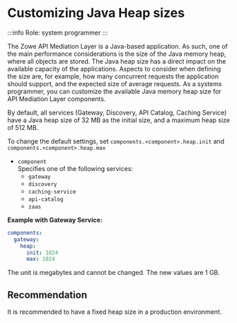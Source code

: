 # Customizing Java Heap sizes

:::info Role: system programmer
:::

The Zowe API Mediation Layer is a Java-based application. As such, one of the main performance considerations is the size of the Java memory heap, where all objects are stored.
The Java heap size has a direct impact on the available capacity of the applications. Aspects to consider when defining the size are, for example, how many concurrent requests the application should support, and the expected size of average requests.
As a systems programmer, you can customize the available Java memory heap size for API Mediation Layer components.

By default, all services (Gateway, Discovery, API Catalog, Caching Service) have a Java heap size of 32 MB as the initial size, and a maximum heap size of 512 MB.

To change the default settings, set `components.<component>.heap.init` and `components.<component>.heap.max` 

* `component`  
Specifies one of the following services:
  - `gateway`
  - `discovery`
  - `caching-service`
  - `api-catalog` 
  - `zaas`

**Example with Gateway Service:**

```yaml
components:
  gateway:
    heap:
      init: 1024
      max: 1024
```

The unit is megabytes and cannot be changed. The new values are 1 GB.

## Recommendation

It is recommended to have a fixed heap size in a production environment.
